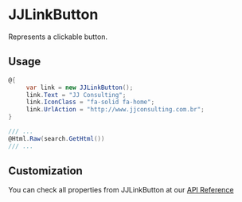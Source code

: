 # JJLinkButton

Represents a clickable button.

## Usage


```csharp
@{
     var link = new JJLinkButton();
     link.Text = "JJ Consulting";
     link.IconClass = "fa-solid fa-home";
     link.UrlAction = "http://www.jjconsulting.com.br";
}

/// ...
@Html.Raw(search.GetHtml())
/// ...
```

## Customization

You can check all properties from JJLinkButton at our [API Reference](https://portal.jjconsulting.com.br/jjdoc/lib/JJMasterData.Core.WebComponents.JJLinkButton.html)

